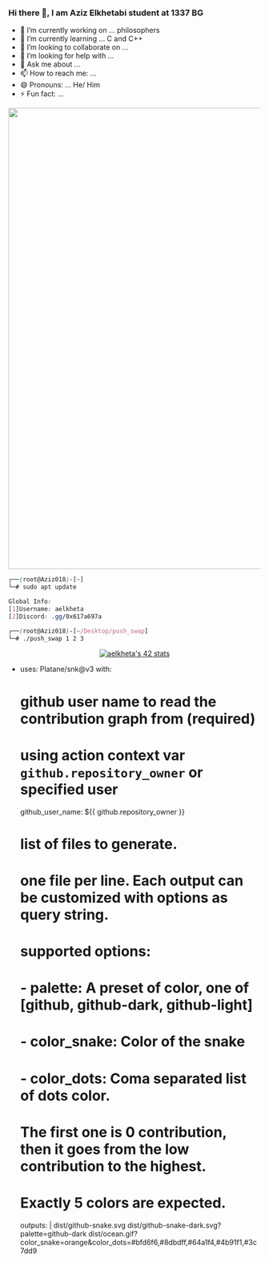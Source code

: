 ### Hi there 👋, I am Aziz Elkhetabi student at 1337 BG

- 🔭 I’m currently working on ... philosophers
- 🌱 I’m currently learning ... C and C++
- 👯 I’m looking to collaborate on ...
- 🤔 I’m looking for help with ...
- 💬 Ask me about ...
- 📫 How to reach me: ...
- 😄 Pronouns: ... He/ Him
- ⚡ Fun fact: ...

<div align="center">
  <img width="920" height="auto" src="https://github.com/Aziz018/Aziz018/blob/main/gear5.gif">
</div>

```css
┌──(root@Aziz018)-[~]
└─# sudo apt update

Global Info:
[1]Username: aelkheta
[2]Discord: .gg/0x617a697a

┌──(root@Aziz018)-[~/Desktop/push_swap]
└─# ./push_swap 1 2 3
```
<div align="center">
  <a href="https://github.com/oakoudad/badge42"><img src="https://badge.mediaplus.ma/greenbinary/aelkheta" alt="aelkheta's 42 stats" /></a>
</div>

- uses: Platane/snk@v3
  with:
    # github user name to read the contribution graph from (**required**)
    # using action context var `github.repository_owner` or specified user
    github_user_name: ${{ github.repository_owner }}

    # list of files to generate.
    # one file per line. Each output can be customized with options as query string.
    #
    #  supported options:
    #  - palette:     A preset of color, one of [github, github-dark, github-light]
    #  - color_snake: Color of the snake
    #  - color_dots:  Coma separated list of dots color.
    #                 The first one is 0 contribution, then it goes from the low contribution to the highest.
    #                 Exactly 5 colors are expected.
    outputs: |
      dist/github-snake.svg
      dist/github-snake-dark.svg?palette=github-dark
      dist/ocean.gif?color_snake=orange&color_dots=#bfd6f6,#8dbdff,#64a1f4,#4b91f1,#3c7dd9
